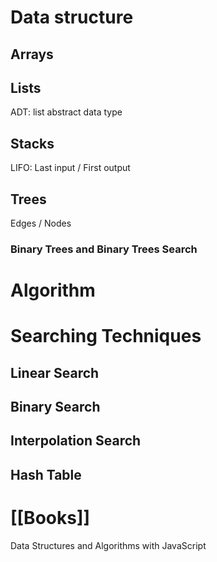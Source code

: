 # Data structure
## Arrays

## Lists
ADT: list abstract data type

## Stacks
LIFO: Last input / First output

## Trees
Edges / Nodes

### Binary Trees and Binary Trees Search

# Algorithm

# Searching Techniques
## Linear Search
## Binary Search
## Interpolation Search
## Hash Table
# [[Books]]
Data Structures and Algorithms with JavaScript
